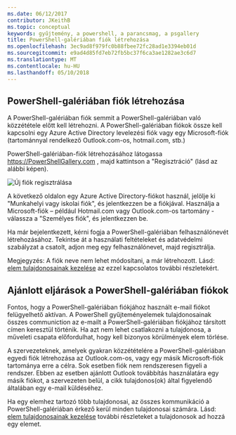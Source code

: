 ```yaml
---
ms.date: 06/12/2017
contributor: JKeithB
ms.topic: conceptual
keywords: gyűjtemény, a powershell, a parancsmag, a psgallery
title: PowerShell-galériában fiók létrehozása
ms.openlocfilehash: 3ec9ad8f979fc0b88fbee72fc28ad1e3394eb01d
ms.sourcegitcommit: e9ad4d85fd7eb72fb5bc37f6ca3ae1282ae3c6d7
ms.translationtype: MT
ms.contentlocale: hu-HU
ms.lasthandoff: 05/10/2018
---
```

## <a name="creating-a-powershell-gallery-account"></a>PowerShell-galériában fiók létrehozása

A PowerShell-galériában fiók semmit a PowerShell-galériában való közzététele előtt kell létrehozni.
A PowerShell-galériában fiókok össze kell kapcsolni egy Azure Active Directory levelezési fiók vagy egy Microsoft-fiók (tartománnyal rendelkező Outlook.com-os, hotmail.com, stb.)

PowerShell-galériában-fiók létrehozásához látogassa https://PowerShellGallery.com , majd kattintson a "Regisztráció" (lásd az alábbi képen).

![Új fiók regisztrálása](../../Images/CreatingAccount-Register.png)

A következő oldalon egy Azure Active Directory-fiókot használ, jelölje ki "Munkahelyi vagy iskolai fiók", és jelentkezzen be a fiókjával.
Használja a Microsoft-fiók – például Hotmail.com vagy Outlook.com-os tartomány - válassza a "Személyes fiók", és jelentkezzen be.

Ha már bejelentkezett, kérni fogja a PowerShell-galériában felhasználónevét létrehozásához.
Tekintse át a használati feltételeket és adatvédelmi szabályzat a csatolt, adjon meg egy felhasználónevet, majd regisztrálja.

Megjegyzés: A fiók neve nem lehet módosítani, a már létrehozott.
Lásd: [elem tulajdonosainak kezelése](https://msdn.microsoft.com/powershell/gallery/psgallery/managing-item-owners) az ezzel kapcsolatos további részletekért.

## <a name="recommended-practices-for-powershell-gallery-accounts"></a>Ajánlott eljárások a PowerShell-galériában fiókok

Fontos, hogy a PowerShell-galériában fiókjához használt e-mail fiókot felügyelhető aktívan.
A PowerShell gyűjteményelemek tulajdonosainak összes communiction az e-mailt a PowerShell-galériában fiókjához társított címen keresztül történik.
Ha azt nem lehet csatlakozni a tulajdonosa, a műveleti csapata előfordulhat, hogy kell bizonyos körülmények elem törlése.

A szervezeteknek, amelyek gyakran közzétételére a PowerShell-galériában egyedi fiók létrehozása az Outlook.com-os, vagy egy másik Microsoft-fiók tartománya erre a célra.
Sok esetben fiók nem rendszeresen figyeli a rendszer.
Ebben az esetben ajánlott Outlook továbbítás használatára egy másik fiókot, a szervezeten belül, a cikk tulajdonos(ok) által figyelendő általában egy e-mail küldéséhez.

Ha egy elemhez tartozó több tulajdonosai, az összes kommunikáció a PowerShell-galériában érkező kerül minden tulajdonosai számára.
Lásd: [elem tulajdonosainak kezelése](https://msdn.microsoft.com/powershell/gallery/psgallery/managing-item-owners) további részleteket a tulajdonosok ad hozzá egy elemet.